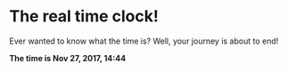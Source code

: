 # The real time clock!

Ever wanted to know what the time is? Well, your journey is about to end!

**The time is Nov 27, 2017, 14:44**